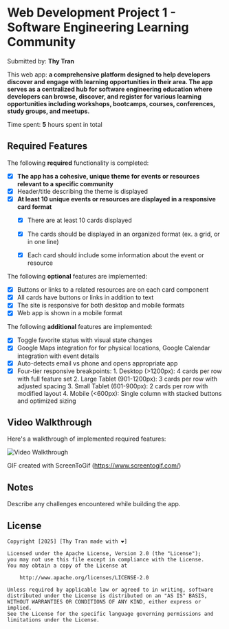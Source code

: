 # Web Development Project 1 - Software Engineering Learning Community

Submitted by: **Thy Tran**

This web app: **a comprehensive platform designed to help developers discover and engage with learning opportunities in their area. The app serves as a centralized hub for software engineering education where developers can browse, discover, and register for various learning opportunities including workshops, bootcamps, courses, conferences, study groups, and meetups.**

Time spent: **5** hours spent in total

## Required Features

The following **required** functionality is completed:

- [x] **The app has a cohesive, unique theme for events or resources relevant to a specific community**
- [x] Header/title describing the theme is displayed
- [x] **At least 10 unique events or resources are displayed in a responsive card format**
  - [x] There are at least 10 cards displayed 
  - [x] The cards should be displayed in an organized format (ex. a grid, or in one line)
  - [x] Each card should include some information about the event or resource


The following **optional** features are implemented:

- [x] Buttons or links to a related resources are on each card component
- [x] All cards have buttons or links in addition to text
- [x] The site is responsive for both desktop and mobile formats
- [x] Web app is shown in a mobile format

The following **additional** features are implemented:

* [x] Toggle favorite status with visual state changes
* [x] Google Maps integration for for physical locations, Google Calendar integration with event details
* [x] Auto-detects email vs phone and opens appropriate app
* [x] Four-tier responsive breakpoints:
      1. Desktop (>1200px): 4 cards per row with full feature set
      2. Large Tablet (901-1200px): 3 cards per row with adjusted spacing
      3. Small Tablet (601-900px): 2 cards per row with modified layout
      4. Mobile (<600px): Single column with stacked buttons and optimized sizing

## Video Walkthrough

Here's a walkthrough of implemented required features:

<img src='src/assets/Project1CodePath.gif' title='Video Walkthrough' width='' alt='Video Walkthrough' />

<!-- Replace this with whatever GIF tool you used! -->
GIF created with ScreenToGif (https://www.screentogif.com/)


## Notes

Describe any challenges encountered while building the app.

## License

    Copyright [2025] [Thy Tran made with ❤️]

    Licensed under the Apache License, Version 2.0 (the "License");
    you may not use this file except in compliance with the License.
    You may obtain a copy of the License at

        http://www.apache.org/licenses/LICENSE-2.0

    Unless required by applicable law or agreed to in writing, software
    distributed under the License is distributed on an "AS IS" BASIS,
    WITHOUT WARRANTIES OR CONDITIONS OF ANY KIND, either express or implied.
    See the License for the specific language governing permissions and
    limitations under the License.
